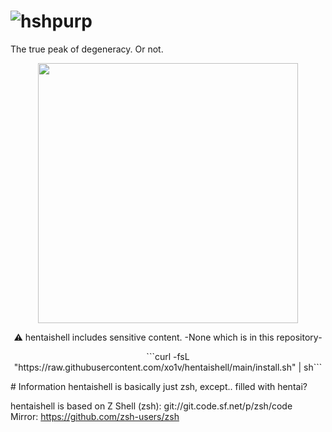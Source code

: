 # ![hshpurp](https://github.com/user-attachments/assets/7bf4b786-039a-4e35-a2f1-860f14d9932f)
The true peak of degeneracy. Or not.

<p align="center">
<img src="https://github.com/user-attachments/assets/e7bdd9eb-9980-4a35-afe0-14cc951347db" width="416">
</p>
<p align="center">⚠️ hentaishell includes sensitive content. -None which is in this repository-</p>

<p align="center">```curl -fsL "https://raw.githubusercontent.com/xo1v/hentaishell/main/install.sh" | sh```</p>
# Information
hentaishell is basically just zsh, except.. filled with hentai?

hentaishell is based on Z Shell (zsh):
git://git.code.sf.net/p/zsh/code \
Mirror: https://github.com/zsh-users/zsh
